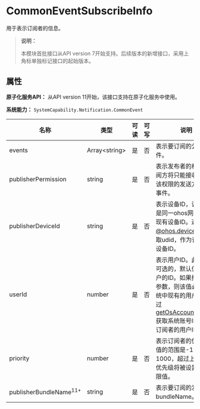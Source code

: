 # CommonEventSubscribeInfo

用于表示订阅者的信息。

> **说明：**
>
> 本模块首批接口从API version 7开始支持。后续版本的新增接口，采用上角标单独标记接口的起始版本。

## 属性

**原子化服务API：** 从API version 11开始，该接口支持在原子化服务中使用。

**系统能力：** `SystemCapability.Notification.CommonEvent`

| 名称                | 类型           | 可读 | 可写 | 说明                                                         |
| ------------------- | -------------- | ---- | ---- | ------------------------------------------------------------ |
| events              | Array\<string> | 是  | 否  | 表示要订阅的公共事件。                                         |
| publisherPermission | string         | 是  | 否  | 表示发布者的权限，订阅方将只能接收到具有该权限的发送方发布的事件。                                             |
| publisherDeviceId   | string         | 是  | 否  | 表示设备ID，该值必须是同一ohos网络上的现有设备ID。通过[@ohos.deviceInfo](./js-apis-device-info.md)获取udid，作为订阅者的设备ID。         |
| userId              | number         | 是  | 否  | 表示用户ID。此参数是可选的，默认值当前用户的ID。如果指定了此参数，则该值必须是系统中现有的用户ID。通过[getOsAccountLocalId](./js-apis-osAccount.md#getosaccountlocalid9)获取系统账号ID，作为订阅者的用户ID。 |
| priority            | number         | 是  | 否  | 表示订阅者的优先级。值的范围是-100到1000，超过上下限的优先级将被设置为上下限值。                 |
| publisherBundleName<sup>11+</sup> | string         | 是  | 否  | 表示要订阅的发布者的bundleName。                 |
